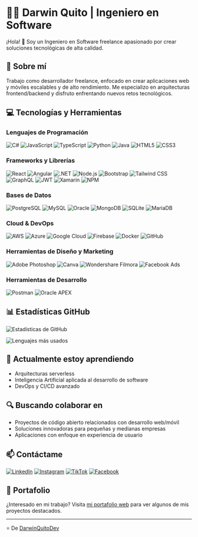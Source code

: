 # 👨‍💻 Darwin Quito | Ingeniero en Software

¡Hola! 👋 Soy un Ingeniero en Software freelance apasionado por crear soluciones tecnológicas de alta calidad.

## 🚀 Sobre mí
Trabajo como desarrollador freelance, enfocado en crear aplicaciones web y móviles escalables y de alto rendimiento. Me especializo en arquitecturas frontend/backend y disfruto enfrentando nuevos retos tecnológicos.

## 💻 Tecnologías y Herramientas

### Lenguajes de Programación
![C#](https://img.shields.io/badge/-C%23-239120?style=flat-square&logo=c-sharp&logoColor=white)
![JavaScript](https://img.shields.io/badge/-JavaScript-F7DF1E?style=flat-square&logo=javascript&logoColor=black)
![TypeScript](https://img.shields.io/badge/-TypeScript-3178C6?style=flat-square&logo=typescript&logoColor=white)
![Python](https://img.shields.io/badge/-Python-3776AB?style=flat-square&logo=python&logoColor=white)
![Java](https://img.shields.io/badge/-Java-007396?style=flat-square&logo=java&logoColor=white)
![HTML5](https://img.shields.io/badge/-HTML5-E34F26?style=flat-square&logo=html5&logoColor=white)
![CSS3](https://img.shields.io/badge/-CSS3-1572B6?style=flat-square&logo=css3&logoColor=white)

### Frameworks y Librerías
![React](https://img.shields.io/badge/-React-61DAFB?style=flat-square&logo=react&logoColor=black)
![Angular](https://img.shields.io/badge/-Angular-DD0031?style=flat-square&logo=angular&logoColor=white)
![.NET](https://img.shields.io/badge/-.NET-512BD4?style=flat-square&logo=dotnet&logoColor=white)
![Node.js](https://img.shields.io/badge/-Node.js-339933?style=flat-square&logo=node.js&logoColor=white)
![Bootstrap](https://img.shields.io/badge/-Bootstrap-7952B3?style=flat-square&logo=bootstrap&logoColor=white)
![Tailwind CSS](https://img.shields.io/badge/-Tailwind_CSS-38B2AC?style=flat-square&logo=tailwind-css&logoColor=white)
![GraphQL](https://img.shields.io/badge/-GraphQL-E10098?style=flat-square&logo=graphql&logoColor=white)
![JWT](https://img.shields.io/badge/-JWT-000000?style=flat-square&logo=json-web-tokens&logoColor=white)
![Xamarin](https://img.shields.io/badge/-Xamarin-3498DB?style=flat-square&logo=xamarin&logoColor=white)
![NPM](https://img.shields.io/badge/-NPM-CB3837?style=flat-square&logo=npm&logoColor=white)

### Bases de Datos
![PostgreSQL](https://img.shields.io/badge/-PostgreSQL-336791?style=flat-square&logo=postgresql&logoColor=white)
![MySQL](https://img.shields.io/badge/-MySQL-4479A1?style=flat-square&logo=mysql&logoColor=white)
![Oracle](https://img.shields.io/badge/-Oracle-F80000?style=flat-square&logo=oracle&logoColor=white)
![MongoDB](https://img.shields.io/badge/-MongoDB-47A248?style=flat-square&logo=mongodb&logoColor=white)
![SQLite](https://img.shields.io/badge/-SQLite-003B57?style=flat-square&logo=sqlite&logoColor=white)
![MariaDB](https://img.shields.io/badge/-MariaDB-003545?style=flat-square&logo=mariadb&logoColor=white)

### Cloud & DevOps
![AWS](https://img.shields.io/badge/-AWS-232F3E?style=flat-square&logo=amazon-aws&logoColor=white)
![Azure](https://img.shields.io/badge/-Azure-0078D4?style=flat-square&logo=microsoft-azure&logoColor=white)
![Google Cloud](https://img.shields.io/badge/-Google_Cloud-4285F4?style=flat-square&logo=google-cloud&logoColor=white)
![Firebase](https://img.shields.io/badge/-Firebase-FFCA28?style=flat-square&logo=firebase&logoColor=black)
![Docker](https://img.shields.io/badge/-Docker-2496ED?style=flat-square&logo=docker&logoColor=white)
![GitHub](https://img.shields.io/badge/-GitHub-181717?style=flat-square&logo=github&logoColor=white)

### Herramientas de Diseño y Marketing
![Adobe Photoshop](https://img.shields.io/badge/-Adobe_Photoshop-31A8FF?style=flat-square&logo=adobe-photoshop&logoColor=white)
![Canva](https://img.shields.io/badge/-Canva-00C4CC?style=flat-square&logo=canva&logoColor=white)
![Wondershare Filmora](https://img.shields.io/badge/-Wondershare_Filmora-0066FF?style=flat-square&logo=wondershare&logoColor=white)
![Facebook Ads](https://img.shields.io/badge/-Facebook_Ads-1877F2?style=flat-square&logo=facebook&logoColor=white)

### Herramientas de Desarrollo
![Postman](https://img.shields.io/badge/-Postman-FF6C37?style=flat-square&logo=postman&logoColor=white)
![Oracle APEX](https://img.shields.io/badge/-Oracle_APEX-F80000?style=flat-square&logo=oracle&logoColor=white)

## 📊 Estadísticas GitHub

![Estadísticas de GitHub](https://github-readme-stats.vercel.app/api?username=DarwinQuitoDev&show_icons=true&theme=radical)

![Lenguajes más usados](https://github-readme-stats.vercel.app/api/top-langs/?username=DarwinQuitoDev&layout=compact&theme=radical)

## 🌱 Actualmente estoy aprendiendo
- Arquitecturas serverless
- Inteligencia Artificial aplicada al desarrollo de software
- DevOps y CI/CD avanzado

## 🔍 Buscando colaborar en
- Proyectos de código abierto relacionados con desarrollo web/móvil
- Soluciones innovadoras para pequeñas y medianas empresas
- Aplicaciones con enfoque en experiencia de usuario

## 📫 Contáctame

[![LinkedIn](https://img.shields.io/badge/-LinkedIn-0077B5?style=flat-square&logo=linkedin&logoColor=white)](https://www.linkedin.com/in/darwin-quito-8b1a48340/)
[![Instagram](https://img.shields.io/badge/-Instagram-E4405F?style=flat-square&logo=instagram&logoColor=white)](https://www.instagram.com/darwin.quito/)
[![TikTok](https://img.shields.io/badge/-TikTok-000000?style=flat-square&logo=tiktok&logoColor=white)](https://www.tiktok.com/@darwin.quito)
[![Facebook](https://img.shields.io/badge/-Facebook-1877F2?style=flat-square&logo=facebook&logoColor=white)](https://www.facebook.com/profile.php?id=100057595729705)

## 💼 Portafolio
¿Interesado en mi trabajo? Visita [mi portafolio web](#) para ver algunos de mis proyectos destacados.

---

⭐️ De [DarwinQuitoDev](https://github.com/DarwinQuitoDev)
<!---
DarwinQuitoDev/DarwinQuitoDev is a ✨ special ✨ repository because its `README.md` (this file) appears on your GitHub profile.
You can click the Preview link to take a look at your changes.
--->
